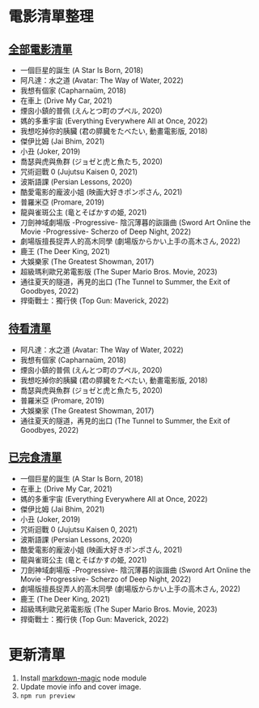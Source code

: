 # 電影清單整理
## [全部電影清單](preview/MovieList.md)
<!-- AUTO-PREVIEW:START (PRINTLIST:path=./movie_info/) -->
 - 一個巨星的誕生 (A Star Is Born, 2018)
 - 阿凡達：水之道 (Avatar: The Way of Water, 2022)
 - 我想有個家 (Capharnaüm, 2018)
 - 在車上 (Drive My Car, 2021)
 - 煙囪小鎮的普佩 (えんとつ町のプペル, 2020)
 - 媽的多重宇宙 (Everything Everywhere All at Once, 2022)
 - 我想吃掉你的胰臟 (君の膵臓をたべたい, 動畫電影版, 2018)
 - 傑伊比姆 (Jai Bhim, 2021)
 - 小丑 (Joker, 2019)
 - 喬瑟與虎與魚群 (ジョゼと虎と魚たち, 2020)
 - 咒術迴戰 0 (Jujutsu Kaisen 0, 2021)
 - 波斯語課 (Persian Lessons, 2020)
 - 酷愛電影的龐波小姐 (映画大好きポンポさん, 2021)
 - 普羅米亞 (Promare, 2019)
 - 龍與雀斑公主 (竜とそばかすの姫, 2021)
 - 刀劍神域劇場版 -Progressive- 陰沉薄暮的詼諧曲 (Sword Art Online the Movie -Progressive- Scherzo of Deep Night, 2022)
 - 劇場版擅長捉弄人的高木同學 (劇場版からかい上手の高木さん, 2022)
 - 鹿王 (The Deer King, 2021)
 - 大娛樂家 (The Greatest Showman, 2017)
 - 超級瑪利歐兄弟電影版 (The Super Mario Bros. Movie, 2023)
 - 通往夏天的隧道，再見的出口 (The Tunnel to Summer, the Exit of Goodbyes, 2022)
 - 捍衛戰士：獨行俠 (Top Gun: Maverick, 2022)

<!-- AUTO-PREVIEW:END *-->
## [待看清單](preview/Candidate.md)
<!-- AUTO-PREVIEW:START (PRINTLIST:path=./movie_info/&listType=candidate) -->
 - 阿凡達：水之道 (Avatar: The Way of Water, 2022)
 - 我想有個家 (Capharnaüm, 2018)
 - 煙囪小鎮的普佩 (えんとつ町のプペル, 2020)
 - 我想吃掉你的胰臟 (君の膵臓をたべたい, 動畫電影版, 2018)
 - 喬瑟與虎與魚群 (ジョゼと虎と魚たち, 2020)
 - 普羅米亞 (Promare, 2019)
 - 大娛樂家 (The Greatest Showman, 2017)
 - 通往夏天的隧道，再見的出口 (The Tunnel to Summer, the Exit of Goodbyes, 2022)

<!-- AUTO-PREVIEW:END *-->
## [已完食清單](preview/Watched.md)
<!-- AUTO-PREVIEW:START (PRINTLIST:path=./movie_info/&listType=watched) -->
 - 一個巨星的誕生 (A Star Is Born, 2018)
 - 在車上 (Drive My Car, 2021)
 - 媽的多重宇宙 (Everything Everywhere All at Once, 2022)
 - 傑伊比姆 (Jai Bhim, 2021)
 - 小丑 (Joker, 2019)
 - 咒術迴戰 0 (Jujutsu Kaisen 0, 2021)
 - 波斯語課 (Persian Lessons, 2020)
 - 酷愛電影的龐波小姐 (映画大好きポンポさん, 2021)
 - 龍與雀斑公主 (竜とそばかすの姫, 2021)
 - 刀劍神域劇場版 -Progressive- 陰沉薄暮的詼諧曲 (Sword Art Online the Movie -Progressive- Scherzo of Deep Night, 2022)
 - 劇場版擅長捉弄人的高木同學 (劇場版からかい上手の高木さん, 2022)
 - 鹿王 (The Deer King, 2021)
 - 超級瑪利歐兄弟電影版 (The Super Mario Bros. Movie, 2023)
 - 捍衛戰士：獨行俠 (Top Gun: Maverick, 2022)

<!-- AUTO-PREVIEW:END *-->
# 更新清單
1. Install [markdown-magic](https://github.com/DavidWells/markdown-magic) node module
2. Update movie info and cover image.
3. `npm run preview`

